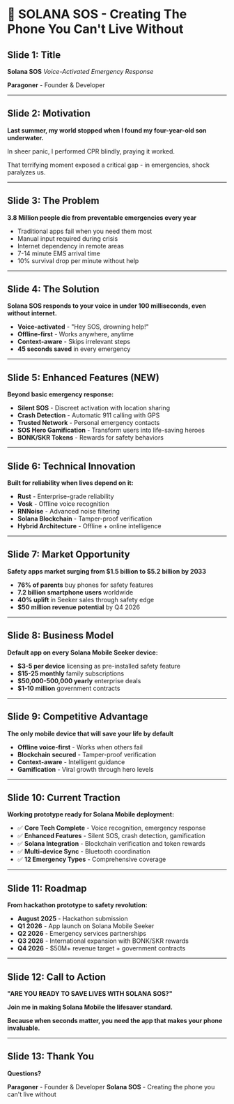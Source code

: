 # 🚨 SOLANA SOS - Creating The Phone You Can't Live Without

## Slide 1: Title
**Solana SOS**
*Voice-Activated Emergency Response*

**Paragoner** - Founder & Developer

---

## Slide 2: Motivation
**Last summer, my world stopped when I found my four-year-old son underwater.**

In sheer panic, I performed CPR blindly, praying it worked.

That terrifying moment exposed a critical gap - in emergencies, shock paralyzes us.

---

## Slide 3: The Problem
**3.8 Million people die from preventable emergencies every year**

- Traditional apps fail when you need them most
- Manual input required during crisis
- Internet dependency in remote areas
- 7-14 minute EMS arrival time
- 10% survival drop per minute without help

---

## Slide 4: The Solution
**Solana SOS responds to your voice in under 100 milliseconds, even without internet.**

- **Voice-activated** - "Hey SOS, drowning help!"
- **Offline-first** - Works anywhere, anytime
- **Context-aware** - Skips irrelevant steps
- **45 seconds saved** in every emergency

---

## Slide 5: Enhanced Features (NEW)
**Beyond basic emergency response:**

- **Silent SOS** - Discreet activation with location sharing
- **Crash Detection** - Automatic 911 calling with GPS
- **Trusted Network** - Personal emergency contacts
- **SOS Hero Gamification** - Transform users into life-saving heroes
- **BONK/SKR Tokens** - Rewards for safety behaviors

---

## Slide 6: Technical Innovation
**Built for reliability when lives depend on it:**

- **Rust** - Enterprise-grade reliability
- **Vosk** - Offline voice recognition
- **RNNoise** - Advanced noise filtering
- **Solana Blockchain** - Tamper-proof verification
- **Hybrid Architecture** - Offline + online intelligence

---

## Slide 7: Market Opportunity
**Safety apps market surging from $1.5 billion to $5.2 billion by 2033**

- **76% of parents** buy phones for safety features
- **7.2 billion smartphone users** worldwide
- **40% uplift** in Seeker sales through safety edge
- **$50 million revenue potential** by Q4 2026

---

## Slide 8: Business Model
**Default app on every Solana Mobile Seeker device:**

- **$3-5 per device** licensing as pre-installed safety feature
- **$15-25 monthly** family subscriptions
- **$50,000-500,000 yearly** enterprise deals
- **$1-10 million** government contracts

---

## Slide 9: Competitive Advantage
**The only mobile device that will save your life by default**

- **Offline voice-first** - Works when others fail
- **Blockchain secured** - Tamper-proof verification
- **Context-aware** - Intelligent guidance
- **Gamification** - Viral growth through hero levels

---

## Slide 10: Current Traction
**Working prototype ready for Solana Mobile deployment:**

- ✅ **Core Tech Complete** - Voice recognition, emergency response
- ✅ **Enhanced Features** - Silent SOS, crash detection, gamification
- ✅ **Solana Integration** - Blockchain verification and token rewards
- ✅ **Multi-device Sync** - Bluetooth coordination
- ✅ **12 Emergency Types** - Comprehensive coverage

---

## Slide 11: Roadmap
**From hackathon prototype to safety revolution:**

- **August 2025** - Hackathon submission
- **Q1 2026** - App launch on Solana Mobile Seeker
- **Q2 2026** - Emergency services partnerships
- **Q3 2026** - International expansion with BONK/SKR rewards
- **Q4 2026** - $50M+ revenue target + government contracts

---

## Slide 12: Call to Action
**"ARE YOU READY TO SAVE LIVES WITH SOLANA SOS?"**

**Join me in making Solana Mobile the lifesaver standard.**

**Because when seconds matter, you need the app that makes your phone invaluable.**

---

## Slide 13: Thank You
**Questions?**

**Paragoner** - Founder & Developer
**Solana SOS** - Creating the phone you can't live without 